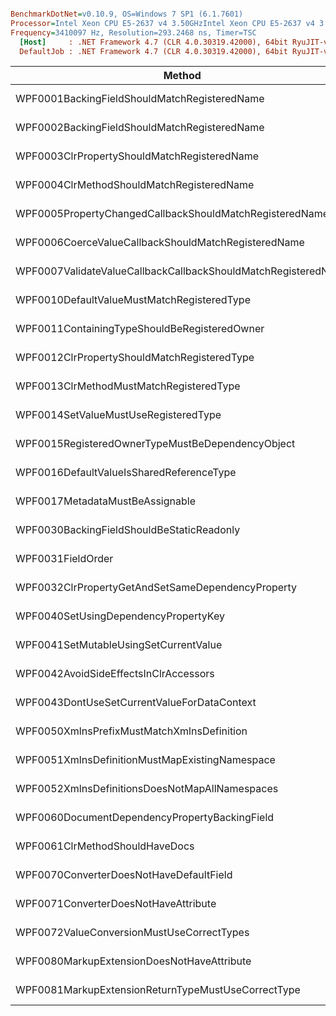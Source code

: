 ``` ini

BenchmarkDotNet=v0.10.9, OS=Windows 7 SP1 (6.1.7601)
Processor=Intel Xeon CPU E5-2637 v4 3.50GHzIntel Xeon CPU E5-2637 v4 3.50GHz, ProcessorCount=16
Frequency=3410097 Hz, Resolution=293.2468 ns, Timer=TSC
  [Host]     : .NET Framework 4.7 (CLR 4.0.30319.42000), 64bit RyuJIT-v4.7.2116.0
  DefaultJob : .NET Framework 4.7 (CLR 4.0.30319.42000), 64bit RyuJIT-v4.7.2116.0


```
 |                                                        Method |        Mean |      Error |     StdDev |      Median |  Gen 0 |  Gen 1 | Allocated |
 |-------------------------------------------------------------- |------------:|-----------:|-----------:|------------:|-------:|-------:|----------:|
 |                  WPF0001BackingFieldShouldMatchRegisteredName |   300.44 us |  0.6777 us |  0.5659 us |   300.26 us |      - |      - |     444 B |
 |                  WPF0002BackingFieldShouldMatchRegisteredName |   295.34 us |  2.7256 us |  2.2760 us |   294.67 us |      - |      - |     444 B |
 |                   WPF0003ClrPropertyShouldMatchRegisteredName |    98.72 us |  1.9707 us |  2.6309 us |    99.15 us |      - |      - |     441 B |
 |                     WPF0004ClrMethodShouldMatchRegisteredName |   445.80 us |  0.8068 us |  0.7152 us |   445.77 us |      - |      - |     444 B |
 |       WPF0005PropertyChangedCallbackShouldMatchRegisteredName |   231.84 us |  1.0124 us |  0.8975 us |   231.83 us | 2.9297 | 0.4883 |   19832 B |
 |           WPF0006CoerceValueCallbackShouldMatchRegisteredName |   245.97 us |  7.5196 us |  7.3852 us |   242.69 us | 2.9297 | 0.4883 |   19830 B |
 | WPF0007ValidateValueCallbackCallbackShouldMatchRegisteredName | 1,580.58 us | 10.6445 us |  8.3106 us | 1,576.71 us |      - |      - |     448 B |
 |                    WPF0010DefaultValueMustMatchRegisteredType |   240.46 us |  4.5091 us |  4.6305 us |   238.01 us | 2.9297 | 0.4883 |   19830 B |
 |                  WPF0011ContainingTypeShouldBeRegisteredOwner | 1,613.66 us |  1.3195 us |  1.1019 us | 1,613.64 us |      - |      - |     448 B |
 |                   WPF0012ClrPropertyShouldMatchRegisteredType |    96.67 us |  1.9262 us |  2.5714 us |    94.84 us |      - |      - |     441 B |
 |                       WPF0013ClrMethodMustMatchRegisteredType |   471.09 us |  9.8619 us |  9.2248 us |   468.32 us |      - |      - |     444 B |
 |                          WPF0014SetValueMustUseRegisteredType | 1,513.39 us |  2.8296 us |  2.6468 us | 1,512.91 us |      - |      - |     448 B |
 |              WPF0015RegisteredOwnerTypeMustBeDependencyObject | 1,500.73 us |  1.7738 us |  1.3848 us | 1,500.69 us |      - |      - |    2144 B |
 |                      WPF0016DefaultValueIsSharedReferenceType |   145.97 us |  0.1949 us |  0.1628 us |   145.96 us |      - |      - |     442 B |
 |                               WPF0017MetadataMustBeAssignable | 1,448.68 us |  1.5864 us |  1.4839 us | 1,448.62 us |      - |      - |     448 B |
 |                     WPF0030BackingFieldShouldBeStaticReadonly |   347.98 us |  6.9273 us | 14.3060 us |   347.78 us |      - |      - |     444 B |
 |                                             WPF0031FieldOrder |   211.21 us |  0.2004 us |  0.1565 us |   211.19 us |      - |      - |     442 B |
 |             WPF0032ClrPropertyGetAndSetSameDependencyProperty |    92.14 us |  0.5148 us |  0.4299 us |    92.01 us |      - |      - |     590 B |
 |                          WPF0040SetUsingDependencyPropertyKey | 1,549.55 us |  8.3035 us |  6.4828 us | 1,547.96 us |      - |      - |     448 B |
 |                         WPF0041SetMutableUsingSetCurrentValue | 2,350.21 us |  2.3066 us |  1.9261 us | 2,350.22 us |      - |      - |   29054 B |
 |                         WPF0042AvoidSideEffectsInClrAccessors |   553.45 us |  6.2039 us |  4.1035 us |   552.03 us |      - |      - |     448 B |
 |                   WPF0043DontUseSetCurrentValueForDataContext | 1,459.29 us |  1.8723 us |  1.6598 us | 1,459.03 us |      - |      - |     448 B |
 |                    WPF0050XmlnsPrefixMustMatchXmlnsDefinition |   374.48 us | 10.5452 us |  9.8640 us |   370.73 us | 2.4414 | 0.4883 |   17584 B |
 |                WPF0051XmlnsDefinitionMustMapExistingNamespace |   233.59 us |  0.4460 us |  0.4172 us |   233.53 us | 1.9531 | 0.2441 |   13404 B |
 |                WPF0052XmlnsDefinitionsDoesNotMapAllNamespaces |   230.97 us |  0.3310 us |  0.2584 us |   230.92 us | 1.2207 | 0.2441 |    9012 B |
 |                                   WPF0060DocumentDependencyPropertyBackingField |   389.11 us |  2.2155 us |  1.8500 us |   388.66 us |      - |      - |     444 B |
 |                                WPF0061ClrMethodShouldHaveDocs |   690.81 us |  3.1730 us |  2.4773 us |   690.27 us |      - |      - |     448 B |
 |                       WPF0070ConverterDoesNotHaveDefaultField |   131.51 us |  0.1918 us |  0.1700 us |   131.50 us |      - |      - |     442 B |
 |                          WPF0071ConverterDoesNotHaveAttribute |   131.27 us |  0.4719 us |  0.3684 us |   131.20 us |      - |      - |     442 B |
 |                     WPF0072ValueConversionMustUseCorrectTypes |    82.53 us |  1.6453 us |  2.1394 us |    82.33 us |      - |      - |     441 B |
 |                    WPF0080MarkupExtensionDoesNotHaveAttribute |   128.76 us |  0.3365 us |  0.2983 us |   128.74 us |      - |      - |     442 B |
 |            WPF0081MarkupExtensionReturnTypeMustUseCorrectType |    78.48 us |  0.2056 us |  0.1923 us |    78.47 us |      - |      - |     441 B |
